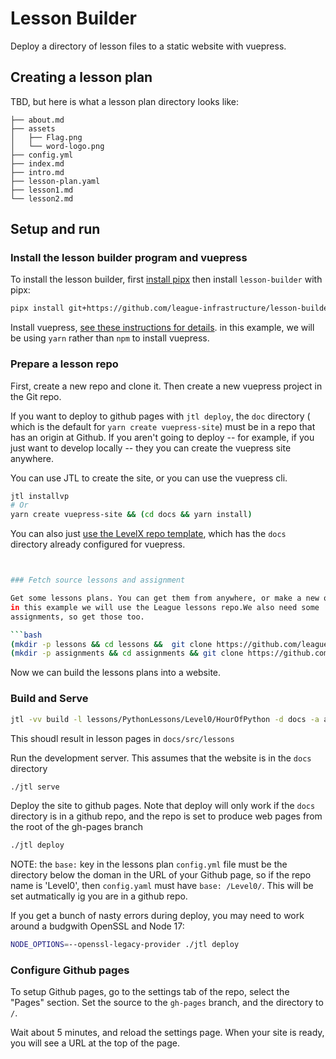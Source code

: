 # Lesson Builder

Deploy a directory of lesson files to a static website with vuepress. 

## Creating a lesson plan

TBD, but here is what a lesson plan directory looks like:

```
├── about.md
├── assets
│   ├── Flag.png
│   └── word-logo.png
├── config.yml
├── index.md
├── intro.md
├── lesson-plan.yaml
├── lesson1.md
└── lesson2.md
```


## Setup and run 

### Install the lesson builder program and vuepress

To install the lesson builder, first [install pipx](https://pipx.pypa.io/latest/installation/) then install
`lesson-builder` with pipx:

```bash
pipx install git+https://github.com/league-infrastructure/lesson-builder.git
```

Install vuepress, [see these instructions for details](https://vuepress.vuejs.org/guide/getting-started.html). 
in this example, we will be using `yarn` rather than `npm` to install vuepress.

### Prepare a lesson repo

First, create a new repo and clone it. Then create a new vuepress project in 
the Git repo. 

If you want to deploy to github pages with `jtl deploy`, the `doc` directory
( which is the default for `yarn create vuepress-site`) must be in a repo that 
has an origin at Github. If you aren't going to deploy -- for example, if you
just want to develop locally -- they you can create the vuepress site anywhere.

You can use JTL to create the site, or you can use the vuepress cli. 

```bash
jtl installvp
# Or
yarn create vuepress-site && (cd docs && yarn install)
```
You can also just [use the LevelX repo template](https://github.com/league-curriculum/LevelX.git), which has the `docs` directory
already configured for vuepress. 

```bash


### Fetch source lessons and assignment

Get some lessons plans. You can get them from anywhere, or make a new one, but
in this example we will use the League lessons repo.We also need some 
assignments, so get those too. 

```bash
(mkdir -p lessons && cd lessons &&  git clone https://github.com/league-python/PythonLessons.git )
(mkdir -p assignments && cd assignments && git clone https://github.com/League-central/python-modules.git)
```
Now we can build the lessons plans into a website. 

### Build and Serve

```bash
jtl -vv build -l lessons/PythonLessons/Level0/HourOfPython -d docs -a assignments
```
This shoudl result in lesson pages in `docs/src/lessons`

Run the development server. This assumes that the website is in the `docs` directory
    
```bash
./jtl serve
```

Deploy the site to github pages. Note that deploy will only work if the `docs` 
directory is in a github repo, and the repo is set to produce web pages from
the root of the gh-pages branch

```bash
./jtl deploy
```

NOTE: the `base:` key in the lessons plan `config.yml` file  must be the directory 
below the doman in the URL of your Github page, so if the repo name is 
'Level0', then `config.yaml` must have `base: /Level0/`. This will be set
autmatically ig you are in a github repo.

If you get a bunch of nasty errors during deploy, you may need to work around 
a budgwith OpenSSL and Node 17:

```bash
NODE_OPTIONS=--openssl-legacy-provider ./jtl deploy
```

### Configure Github pages

To setup Github pages, go to the settings tab of the repo, select the "Pages"
section. Set the source to the `gh-pages` branch, and the directory to `/`.

Wait about 5 minutes, and reload the settings page. When your site is ready, 
you will see a URL at the top of the page.

